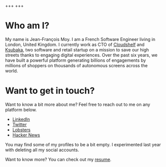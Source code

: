 +++
+++

# Who am I?

My name is Jean-François Moy. I am a French Software Engineer living in London, United Kingdom. I currently work as CTO of [Cloudshelf](https://cloudshelf.ai) and [Ksubaka](https://ksubaka.com), two software and retail startup on a mission to save our high streets thanks to engaging digital experiences. Over the past six years, we have built a powerful platform generating billions of engagements by millions of shoppers on thousands of autonomous screens across the world.

# Want to get in touch?

Want to know a bit more about me? Feel free to reach out to me on any platform below.

- [LinkedIn](https://www.linkedin.com/in/jeanfrancoismoy)
- [Twitter](https://twitter.com/moystard)
- [Lobsters](https://lobste.rs/u/moystard)
- [Hacker News](https://news.ycombinator.com/user?id=moystard)

You may find some of my profiles to be a bit empty. I experimented last year with deleting all my social accounts.

Want to know more? You can check out my [resume](/resume).
